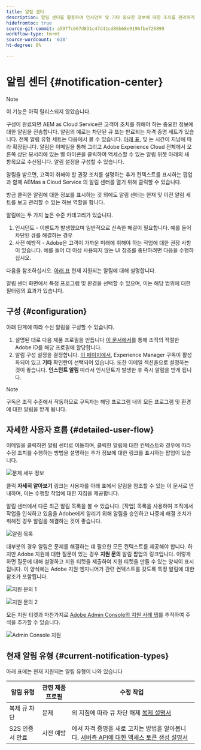 ```yaml
---
title: 알림 센터
description: 알림 센터를 활용하여 인시던트 및 기타 중요한 정보에 대한 조치를 편리하게 취할 수 있습니다
hidefromtoc: true
source-git-commit: a5977c667d831c47d41cd86b68e9196fbe726899
workflow-type: tm+mt
source-wordcount: '638'
ht-degree: 0%

---
```



# 알림 센터 {#notification-center}

>[!NOTE]
>이 기능은 아직 릴리스되지 않았습니다.

구성이 완료되면 AEM as Cloud Service은 고객이 조치를 취해야 하는 중요한 정보에 대한 알림을 전송합니다. 알림의 예로는 차단된 큐 또는 만료되는 자격 증명 세트가 있습니다. 전체 알림 유형 세트는 다음에서 볼 수 있습니다. [아래 표](#current-notification-types), 및 는 시간이 지남에 따라 확장됩니다. 알림은 이메일을 통해 그리고 Adobe Experience Cloud 전체에서 오른쪽 상단 모서리에 있는 벨 아이콘을 클릭하여 액세스할 수 있는 알림 위젯 아래의 새 항목으로 수신됩니다. 알림 설정을 구성할 수 있습니다.

알림을 받으면, 고객이 취해야 할 권장 조치를 설명하는 추가 컨텍스트를 표시하는 팝업과 함께 AEMas a Cloud Service 의 알림 센터를 열기 위해 클릭할 수 있습니다.

방금 클릭한 알림에 대한 정보를 표시하는 것 외에도 알림 센터는 현재 및 이전 알림 세트를 보고 관리할 수 있는 허브 역할을 합니다. <!-- It can be accessed directly at the url TBD (Alexandru: I'm intentionally keeping it TBD for now so customers don't find it) -->

알림에는 두 가지 높은 수준 카테고리가 있습니다.

1. 인시던트 - 이벤트가 발생했으며 일반적으로 신속한 해결이 필요합니다. 예를 들어 차단된 큐를 해결하는 경우
1. 사전 예방적 - Adobe은 고객이 가까운 미래에 취해야 하는 작업에 대한 권장 사항이 있습니다. 예를 들어 더 이상 사용되지 않는 UI 참조를 중단하려면 다음을 수행하십시오.

다음을 참조하십시오. [아래 표](#current-notification-types) 현재 지원되는 알림에 대해 설명합니다.

알림 센터 화면에서 특정 프로그램 및 환경을 선택할 수 있으며, 이는 해당 범위에 대한 필터링의 효과가 있습니다.

## 구성 {#configuration}

아래 단계에 따라 수신 알림을 구성할 수 있습니다.

1. 설명된 대로 다음 제품 프로필을 만듭니다 [이 문서에서](/help/journey-onboarding/user-groups.md)를 통해 조직의 적절한 Adobe ID를 해당 프로필에 할당합니다.
1. 알림 구성 설정을 결정합니다. [이 페이지에서](https://experience.adobe.com/preferences/notification-section), Experience Manager 구독이 활성화되어 있고 **기타** 확인란이 선택되어 있습니다. 또한 이메일 섹션을으로 설정하는 것이 좋습니다. **인스턴트 알림** 따라서 인시던트가 발생한 후 즉시 알림을 받게 됩니다.

>[!NOTE]
>구독은 조직 수준에서 작동하므로 구독자는 해당 프로그램 내의 모든 프로그램 및 환경에 대한 알림을 받게 됩니다.

## 자세한 사용자 흐름 {#detailed-user-flow}

이메일을 클릭하면 알림 센터로 이동하며, 클릭한 알림에 대한 컨텍스트와 경우에 따라 수정 조치를 수행하는 방법을 설명하는 추가 정보에 대한 링크를 표시하는 팝업이 있습니다.

![문제 세부 정보](/help/operations/assets/incident-details.png)

클릭 **자세히 알아보기** 링크는 사용자를 아래 표에서 알림을 참조할 수 있는 이 문서로 안내하며, 이는 수행할 작업에 대한 지침을 제공합니다.

알림 센터에서 다른 최근 알림 목록을 볼 수 있습니다. [작업] 목록을 사용하여 조직에서 작업을 인식하고 있음을 Adobe에게 알리기 위해 알림을 승인하고 나중에 해결 조치가 취해진 경우 알림을 해결하는 것이 좋습니다.

![알림 목록](/help/operations/assets/notification-list.png)

대부분의 경우 알림은 문제를 해결하는 데 필요한 모든 컨텍스트를 제공해야 합니다. 하지만 Adobe 지원에 대한 질문이 있는 경우 **지원 문의** 알림 팝업의 링크입니다. 이렇게 하면 질문에 대해 설명하고 지원 티켓을 제출하여 지원 티켓을 만들 수 있는 양식이 표시됩니다. 이 양식에는 Adobe 지원 엔지니어가 관련 컨텍스트를 갖도록 특정 알림에 대한 참조가 포함됩니다.

![지원 문의 1](/help/operations/assets/contact-support1.png)

![지원 문의 2](/help/operations/assets/contact-support2.png)

모든 지원 티켓과 마찬가지로 [Adobe Admin Console의 지원 사례 탭](https://helpx.adobe.com/enterprise/using/support-for-enterprise.html)를 추적하여 주석을 추가할 수 있습니다.

![Admin Console 지원](/help/operations/assets/admin-console-support.png)

## 현재 알림 유형 {#current-notification-types}

아래 표에는 현재 지원되는 알림 유형이 나와 있습니다

| 알림 유형 | 관련 제품 프로필 | 수정 작업 |
|---|---|---|
| 복제 큐 차단 | 문제 | 의 지침에 따라 큐 차단 해제 [복제 설명서](/help/operations/replication.md#troubleshooting) |
| S2S 인증서 만료 | 사전 예방 | 에서 자격 증명을 새로 고치는 방법을 알아봅니다. [서버측 API에 대한 액세스 토큰 생성 설명서](/help/implementing/developing/introduction/generating-access-tokens-for-server-side-apis.md#refresh-credentials) |
